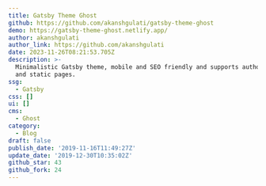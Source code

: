 ```yaml
---
title: Gatsby Theme Ghost
github: https://github.com/akanshgulati/gatsby-theme-ghost
demo: https://gatsby-theme-ghost.netlify.app/
author: akanshgulati
author_link: https://github.com/akanshgulati
date: 2023-11-26T08:21:53.705Z
description: >-
  Minimalistic Gatsby theme, mobile and SEO friendly and supports author, tag
  and static pages.
ssg:
  - Gatsby
css: []
ui: []
cms:
  - Ghost
category:
  - Blog
draft: false
publish_date: '2019-11-16T11:49:27Z'
update_date: '2019-12-30T10:35:02Z'
github_star: 43
github_fork: 24
---
```

